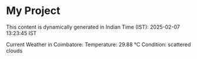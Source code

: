 # My Project

This content is dynamically generated in Indian Time (IST): 2025-02-07 13:23:45 IST


Current Weather in Coimbatore:
Temperature: 29.88 °C
Condition: scattered clouds
